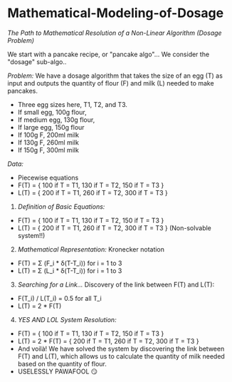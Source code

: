 # Mathematical-Modeling-of-Dosage

*The Path to Mathematical Resolution of a Non-Linear Algorithm (Dosage Problem)*

We start with a pancake recipe, or "pancake algo"... We consider the "dosage" sub-algo..

_Problem:_ We have a dosage algorithm that takes the size of an egg (T) as input and outputs the quantity of flour (F) and milk (L) needed to make pancakes.
- Three egg sizes here, T1, T2, and T3.
- If small egg, 100g flour,
- If medium egg, 130g flour,
- If large egg, 150g flour
- If 100g F, 200ml milk
- If 130g F, 260ml milk
- If 150g F, 300ml milk

_Data:_
- Piecewise equations
- F(T) = { 100 if T = T1, 130 if T = T2, 150 if T = T3 }
- L(T) = { 200 if T = T1, 260 if T = T2, 300 if T = T3 }

1. _Definition of Basic Equations:_
- F(T) = { 100 if T = T1, 130 if T = T2, 150 if T = T3 }
- L(T) = { 200 if T = T1, 260 if T = T2, 300 if T = T3 } (Non-solvable system!!)

2. _Mathematical Representation:_
Kronecker notation
- F(T) = Σ (F_i * δ(T-T_i)) for i = 1 to 3
- L(T) = Σ (L_i * δ(T-T_i)) for i = 1 to 3

3. _Searching for a Link..._
Discovery of the link between F(T) and L(T):
- F(T_i) / L(T_i) = 0.5 for all T_i
- L(T) = 2 * F(T)

4. _YES AND LOL System Resolution:_
- F(T) = { 100 if T = T1, 130 if T = T2, 150 if T = T3 }
- L(T) = 2 * F(T) = { 200 if T = T1, 260 if T = T2, 300 if T = T3 }
- And voilà! We have solved the system by discovering the link between F(T) and L(T), which allows us to calculate the quantity of milk needed based on the quantity of flour.
- USELESSLY PAWAFOOL :smirk:
